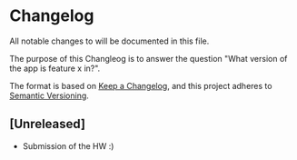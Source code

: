# Changelog

All notable changes to will be documented in this file.

The purpose of this Changleog is to answer the question "What version of the app is feature x in?".

The format is based on [Keep a Changelog](https://keepachangelog.com/en/1.1.0/),
and this project adheres to [Semantic Versioning](https://semver.org/spec/v2.0.0.html).

## [Unreleased]

- Submission of the HW :)
